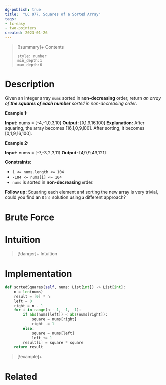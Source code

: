```yaml
---
dg-publish: true
title:  "LC 977. Squares of a Sorted Array"
tags:
- lc-easy
- two-pointers
created: 2023-01-26
---
```


>[!summary]+ Contents
>```toc
>style: number
>min_depth:1
>max_depth:6
>```

# Description
Given an integer array `nums` sorted in **non-decreasing** order, return _an array of **the squares of each number** sorted in non-decreasing order_.

**Example 1:**

**Input:** nums = [-4,-1,0,3,10]
**Output:** [0,1,9,16,100]
**Explanation:** After squaring, the array becomes [16,1,0,9,100].
After sorting, it becomes [0,1,9,16,100].

**Example 2:**

**Input:** nums = [-7,-3,2,3,11]
**Output:** [4,9,9,49,121]

**Constraints:**

-   `1 <= nums.length <= 104`
-   `-104 <= nums[i] <= 104`
-   `nums` is sorted in **non-decreasing** order.

**Follow up:** Squaring each element and sorting the new array is very trivial, could you find an `O(n)` solution using a different approach?
# Brute Force
# Intuition

>[!danger]+ Intuition

# Implementation
```python
def sortedSquares(self, nums: List[int]) -> List[int]:
	n = len(nums)
	result = [0] * n
	left = 0
	right = n - 1
	for i in range(n - 1, -1, -1):
		if abs(nums[left]) < abs(nums[right]):
			square = nums[right]
			right -= 1
		else:
			square = nums[left]
			left += 1
		result[i] = square * square
	return result
```

>[!example]+ 


# Related
